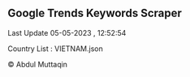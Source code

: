 

## Google Trends Keywords Scraper 
 
Last Update 05-05-2023 , 12:52:54

Country List :
VIETNAM.json



© Abdul Muttaqin 
